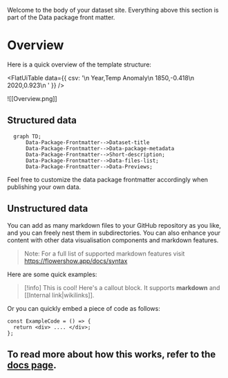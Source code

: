 

Welcome to the body of your dataset site. Everything above this section is part of the Data package front matter. 

# Overview

Here is a quick overview of the template structure:

<FlatUiTable
  data={{
    csv: '\n    Year,Temp Anomaly\n    1850,-0.418\n    2020,0.923\n    '
  }}
 />

![[Overview.png]]

## Structured data

```mermaid
  graph TD;
      Data-Package-Frontmatter-->Dataset-title
      Data-Package-Frontmatter-->Data-package-metadata
      Data-Package-Frontmatter-->Short-description;
      Data-Package-Frontmatter-->Data-files-list;
      Data-Package-Frontmatter-->Data-Previews;
```

Feel free to customize the data package frontmatter accordingly when publishing your own data. 

## Unstructured data

You can add as many markdown files to your GitHub repository as you like, and you can freely nest them in subdirectories. You can also enhance your content with other data visualisation components and markdown features.

> Note: For a full list of supported markdown features visit https://flowershow.app/docs/syntax

Here are some quick examples:

> [!info] This is cool!
> Here's a callout block.
> It supports **markdown** and [[Internal link|wikilinks]].

Or you can quickly embed a piece of code as follows:

```
const ExampleCode = () => {
  return <div> .... </div>;
};
```

## To read more about how this works, refer to the [docs page](docs).

